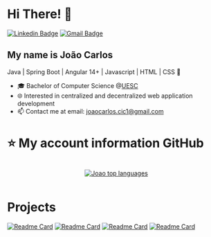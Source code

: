 <h1>Hi There! 👋</h1>

[![Linkedin Badge](https://img.shields.io/badge/-LinkedIn-6633cc?style=flat-square&logo=Linkedin&logoColor=white&link=https://www.linkedin.com/in/joaocarlosjr/)](https://www.linkedin.com/in/joaocarlosjr/)
[![Gmail Badge](https://img.shields.io/badge/-joaocarlos.cic1@gmail.com-6633cc?style=flat-square&logo=Gmail&logoColor=white&link=mailto:joaocarlos.cic1@gmail.com)](mailto:joaocarlos.cic1@gmail.com)

## My name is João Carlos
Java | Spring Boot | Angular 14+ | Javascript | HTML | CSS 🚀
- 🎓 Bachelor of Computer Science @[UESC](http://www.uesc.br/)
- 🌐 Interested in centralized and decentralized web application development
- 📫 Contact me at email: joaocarlos.cic1@gmail.com

# ⭐ My account information GitHub
<div style="display: flex;align-items: center; justify-content: space-evenly" >

[![Joao top languages](https://github-readme-stats.vercel.app/api/top-langs/?username=joaocarlosjunior&theme=blue-white)](https://github.com/anuraghazra/github-readme-stats)

 </div>

 # Projects 

[![Readme Card](https://github-readme-stats.vercel.app/api/pin/?username=joaocarlosjunior&repo=rmi-quatro-em-linha)](https://github.com/joaocarlosjunior/rmi-quatro-em-linha)
[![Readme Card](https://github-readme-stats.vercel.app/api/pin/?username=joaocarlosjunior&repo=spring-security-jwt)](https://github.com/joaocarlosjunior/spring-security-jwt)
[![Readme Card](https://github-readme-stats.vercel.app/api/pin/?username=joaocarlosjunior&repo=agenda-contatos)](https://github.com/joaocarlosjunior/agenda-contatos)
[![Readme Card](https://github-readme-stats.vercel.app/api/pin/?username=joaocarlosjunior&repo=user-registration-api)](https://github.com/joaocarlosjunior/user-registration-api)
